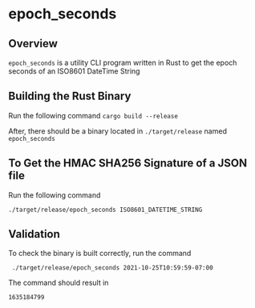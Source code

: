 # epoch_seconds

## Overview
`epoch_seconds` is a utility CLI program written in Rust to get the epoch seconds of an ISO8601 DateTime String

## Building the Rust Binary
Run the following command `cargo build --release`

After, there should be a binary located in `./target/release` named `epoch_seconds`


## To Get the HMAC SHA256 Signature of a JSON file

Run the following command
```
./target/release/epoch_seconds ISO8601_DATETIME_STRING
```

## Validation
To check the binary is built correctly, run the command
```
 ./target/release/epoch_seconds 2021-10-25T10:59:59-07:00
```

The command should result in
```
1635184799
```
